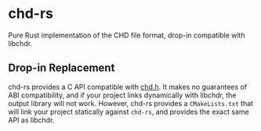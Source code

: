 # chd-rs

Pure Rust implementation of the CHD file format, drop-in compatible with libchdr.

## Drop-in Replacement
chd-rs provides a C API compatible with [chd.h](https://github.com/rtissera/libchdr/blob/6eeb6abc4adc094d489c8ba8cafdcff9ff61251b/include/libchdr/chd.h). 
It makes no guarantees of ABI compatibility, and if your project links dynamically with libchdr, the output library will not work. However, chd-rs provides 
a `CMakeLists.txt` that will link your project statically against `chd-rs`, and provides the exact same API as libchdr.


